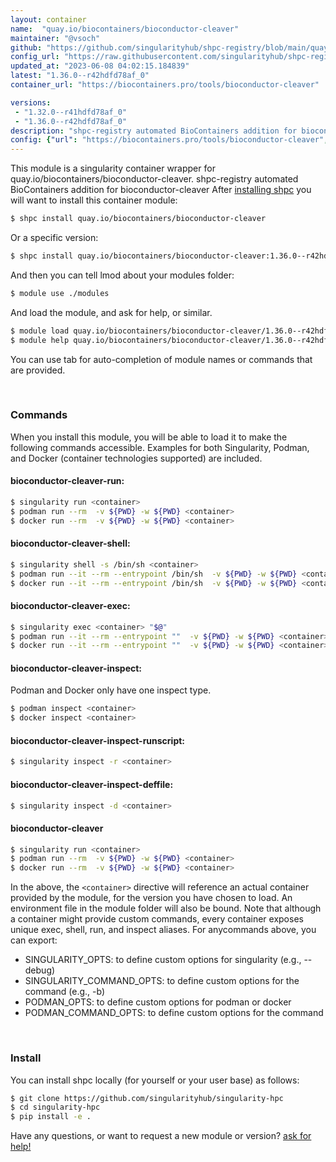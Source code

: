 ```yaml
---
layout: container
name:  "quay.io/biocontainers/bioconductor-cleaver"
maintainer: "@vsoch"
github: "https://github.com/singularityhub/shpc-registry/blob/main/quay.io/biocontainers/bioconductor-cleaver/container.yaml"
config_url: "https://raw.githubusercontent.com/singularityhub/shpc-registry/main/quay.io/biocontainers/bioconductor-cleaver/container.yaml"
updated_at: "2023-06-08 04:02:15.184839"
latest: "1.36.0--r42hdfd78af_0"
container_url: "https://biocontainers.pro/tools/bioconductor-cleaver"

versions:
 - "1.32.0--r41hdfd78af_0"
 - "1.36.0--r42hdfd78af_0"
description: "shpc-registry automated BioContainers addition for bioconductor-cleaver"
config: {"url": "https://biocontainers.pro/tools/bioconductor-cleaver", "maintainer": "@vsoch", "description": "shpc-registry automated BioContainers addition for bioconductor-cleaver", "latest": {"1.36.0--r42hdfd78af_0": "sha256:9755638361e4d12419385699aca979cfb09b9dcb6be197c1f4850748540c75a6"}, "tags": {"1.32.0--r41hdfd78af_0": "sha256:a2ed376005cb852aa81404120853d0c0f8c52e336fd6e4dce491ad848451845e", "1.36.0--r42hdfd78af_0": "sha256:9755638361e4d12419385699aca979cfb09b9dcb6be197c1f4850748540c75a6"}, "docker": "quay.io/biocontainers/bioconductor-cleaver"}
---
```


This module is a singularity container wrapper for quay.io/biocontainers/bioconductor-cleaver.
shpc-registry automated BioContainers addition for bioconductor-cleaver
After [installing shpc](#install) you will want to install this container module:


```bash
$ shpc install quay.io/biocontainers/bioconductor-cleaver
```

Or a specific version:

```bash
$ shpc install quay.io/biocontainers/bioconductor-cleaver:1.36.0--r42hdfd78af_0
```

And then you can tell lmod about your modules folder:

```bash
$ module use ./modules
```

And load the module, and ask for help, or similar.

```bash
$ module load quay.io/biocontainers/bioconductor-cleaver/1.36.0--r42hdfd78af_0
$ module help quay.io/biocontainers/bioconductor-cleaver/1.36.0--r42hdfd78af_0
```

You can use tab for auto-completion of module names or commands that are provided.

<br>

### Commands

When you install this module, you will be able to load it to make the following commands accessible.
Examples for both Singularity, Podman, and Docker (container technologies supported) are included.

#### bioconductor-cleaver-run:

```bash
$ singularity run <container>
$ podman run --rm  -v ${PWD} -w ${PWD} <container>
$ docker run --rm  -v ${PWD} -w ${PWD} <container>
```

#### bioconductor-cleaver-shell:

```bash
$ singularity shell -s /bin/sh <container>
$ podman run --it --rm --entrypoint /bin/sh  -v ${PWD} -w ${PWD} <container>
$ docker run --it --rm --entrypoint /bin/sh  -v ${PWD} -w ${PWD} <container>
```

#### bioconductor-cleaver-exec:

```bash
$ singularity exec <container> "$@"
$ podman run --it --rm --entrypoint ""  -v ${PWD} -w ${PWD} <container> "$@"
$ docker run --it --rm --entrypoint ""  -v ${PWD} -w ${PWD} <container> "$@"
```

#### bioconductor-cleaver-inspect:

Podman and Docker only have one inspect type.

```bash
$ podman inspect <container>
$ docker inspect <container>
```

#### bioconductor-cleaver-inspect-runscript:

```bash
$ singularity inspect -r <container>
```

#### bioconductor-cleaver-inspect-deffile:

```bash
$ singularity inspect -d <container>
```



#### bioconductor-cleaver

```bash
$ singularity run <container>
$ podman run --rm  -v ${PWD} -w ${PWD} <container>
$ docker run --rm  -v ${PWD} -w ${PWD} <container>
```


In the above, the `<container>` directive will reference an actual container provided
by the module, for the version you have chosen to load. An environment file in the
module folder will also be bound. Note that although a container
might provide custom commands, every container exposes unique exec, shell, run, and
inspect aliases. For anycommands above, you can export:

 - SINGULARITY_OPTS: to define custom options for singularity (e.g., --debug)
 - SINGULARITY_COMMAND_OPTS: to define custom options for the command (e.g., -b)
 - PODMAN_OPTS: to define custom options for podman or docker
 - PODMAN_COMMAND_OPTS: to define custom options for the command

<br>

### Install

You can install shpc locally (for yourself or your user base) as follows:

```bash
$ git clone https://github.com/singularityhub/singularity-hpc
$ cd singularity-hpc
$ pip install -e .
```

Have any questions, or want to request a new module or version? [ask for help!](https://github.com/singularityhub/singularity-hpc/issues)